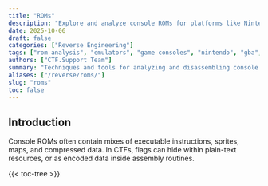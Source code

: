 ```yaml
---
title: "ROMs"
description: "Explore and analyze console ROMs for platforms like Nintendo DS, GBA, and Atari to extract hidden data and embedded code."
date: 2025-10-06
draft: false
categories: ["Reverse Engineering"]
tags: ["rom analysis", "emulators", "game consoles", "nintendo", "gba", "atari"]
authors: ["CTF.Support Team"]
summary: "Techniques and tools for analyzing and disassembling console ROMs to uncover assets and logic hidden inside cartridge images."
aliases: ["/reverse/roms/"]
slug: "roms"
toc: false
---
```


## Introduction

Console ROMs often contain mixes of executable instructions, sprites, maps, and compressed data.
In CTFs, flags can hide within plain-text resources, or as encoded data inside assembly routines.

{{< toc-tree >}}
